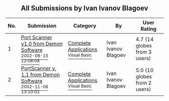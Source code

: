 ﻿<div align="center">

## All Submissions by Ivan Ivanov Blagoev

</div>

No.  | Submission | Category | By   | User Rating
---- | ---------- | -------- | ---- | -----------
1 | [Port Scanner v1\.0 from Demon Software<br /><sup>2002-08-15 12:08:08</sup>](https://github.com/Planet-Source-Code/ivan-ivanov-blagoev-port-scanner-v1-0-from-demon-software__1-37964) | [Complete Applications<br /><sup>Visual Basic</sup>](../ByCategory/complete-applications__1-27.md) | Ivan Ivanov Blagoev | 4.7 (14 globes from 3 users)
2 | [PortScanner v\. 1\.1 from Demon Software<br /><sup>2002-11-06 13:10:02</sup>](https://github.com/Planet-Source-Code/ivan-ivanov-blagoev-portscanner-v-1-1-from-demon-software__1-40524) | [Complete Applications<br /><sup>Visual Basic</sup>](../ByCategory/complete-applications__1-27.md) | Ivan Ivanov Blagoev | 5.0 (10 globes from 2 users)
